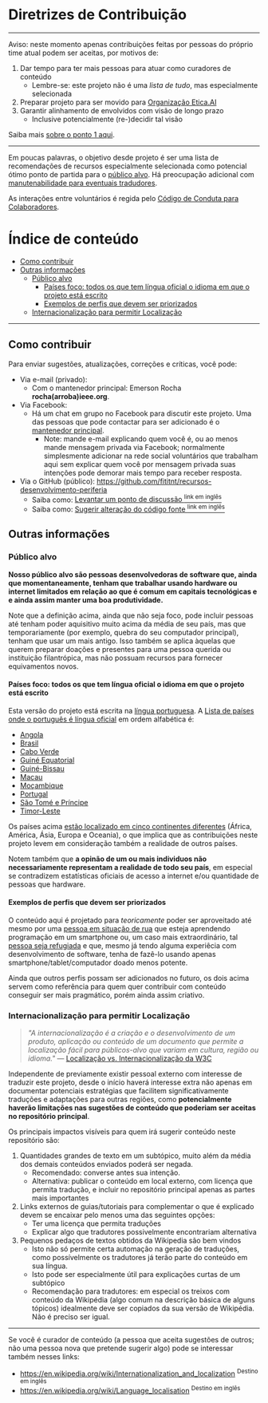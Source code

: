 # Diretrizes de Contribuição

---
Aviso: neste momento apenas contribuições feitas por pessoas do próprio time
atual podem ser aceitas, por motivos de:


1. Dar tempo para ter mais pessoas para atuar como curadores de conteúdo
    - Lembre-se: este projeto não é uma _lista de tudo_, mas especialmente selecionada
2. Preparar projeto para ser movido para [Organização Etica.AI](https://github.com/EticaAI)
3. Garantir alinhamento de envolvidos com visão de longo prazo
    - Inclusive potencialmente (re-)decidir tal visão

Saiba mais [sobre o ponto 1 aqui](team/pt/README.md).

---

Em poucas palavras, o objetivo desde projeto é ser uma lista de recomendações
de recursos especialmente selecionada como potencial ótimo ponto de partida
para o [público alvo](#público-alvo). Há preocupação adicional com
[manutenabilidade para eventuais tradudores](#internacionalização-para-permitir-localização).

As interações entre voluntários é regida pelo [Código de Conduta para Colaboradores](code-of-conduct.md).

# Índice de conteúdo

<!-- TOC depthFrom:2 depthTo:5 -->

- [Como contribuir](#como-contribuir)
- [Outras informações](#outras-informações)
    - [Público alvo](#público-alvo)
        - [Países foco: todos os que tem língua oficial o idioma em que o projeto está escrito](#países-foco-todos-os-que-tem-língua-oficial-o-idioma-em-que-o-projeto-está-escrito)
        - [Exemplos de perfis que devem ser priorizados](#exemplos-de-perfis-que-devem-ser-priorizados)
    - [Internacionalização para permitir Localização](#internacionalização-para-permitir-localização)

<!-- /TOC -->

---

## Como contribuir

Para enviar sugestões, atualizações, correções e críticas, você pode:

- Via e-mail (privado):
  - Com o mantenedor principal: Emerson Rocha **rocha(arroba)ieee.org**.
- Via Facebook:
  - Há um chat em grupo no Facebook para discutir este projeto. Uma das pessoas
    que pode contactar para ser adicionado é o [mantenedor principal](https://www.facebook.com/fititnt).
    - Note: mande e-mail explicando quem você é, ou ao menos mande mensagem
      privada via Facebook; normalmente simplesmente adicionar na rede social
      voluntários que trabalham aqui sem explicar quem você por mensagem privada
      suas intenções pode demorar mais tempo para receber resposta.
- Via o GitHub (público): <https://github.com/fititnt/recursos-desenvolvimento-periferia>
  - Saiba como: [Levantar um ponto de discussão <sup>link em inglês</sup>](https://help.github.com/articles/creating-an-issue/)
  - Saiba como: [Sugerir alteração do código fonte <sup>link em inglês</sup>](https://help.github.com/articles/about-pull-requests/)

## Outras informações

### Público alvo

**Nosso público alvo são pessoas desenvolvedoras de software que,
ainda que momentaneamente, tenham que trabalhar usando hardware ou internet
limitados em relação ao que é comum em capitais tecnológicas e e ainda assim
manter uma boa produtividade.**

Note que a definição acima, ainda que não seja foco, pode incluir pessoas até
tenham poder aquisitivo muito acima da média de seu país, mas que
temporariamente (por exemplo, quebra do seu computador principal), tenham que
usar um mais antigo. Isso também se aplica àquelas que querem preparar doações
e presentes para uma pessoa querida ou instituição filantrópica, mas não possuam
recursos para fornecer equivamentos novos.

#### Países foco: todos os que tem língua oficial o idioma em que o projeto está escrito
Esta versão do projeto está escrita na
[língua portuguesa](https://pt.wikipedia.org/wiki/L%C3%ADngua_portuguesa). A
[Lista de países onde o português é língua oficial](https://pt.wikipedia.org/wiki/Lista_de_pa%C3%ADses_onde_o_portugu%C3%AAs_%C3%A9_l%C3%ADngua_oficial)
em ordem alfabética é:

- [Angola](https://pt.wikipedia.org/wiki/Portugu%C3%AAs_de_Angola)
- [Brasil](https://pt.wikipedia.org/wiki/Portugu%C3%AAs_do_Brasil)
- [Cabo Verde](https://pt.wikipedia.org/wiki/Portugu%C3%AAs_cabo-verdiano)
- [Guiné Equatorial](https://pt.wikipedia.org/wiki/Portugu%C3%AAs_da_Guin%C3%A9_Equatorial)
- [Guiné-Bissau](https://pt.wikipedia.org/wiki/Portugu%C3%AAs_da_Guin%C3%A9-Bissau)
- [Macau](https://pt.wikipedia.org/wiki/Portugu%C3%AAs_de_Macau)
- [Moçambique](https://pt.wikipedia.org/wiki/Portugu%C3%AAs_de_Mo%C3%A7ambique)
- [Portugal](https://pt.wikipedia.org/wiki/Portugu%C3%AAs_europeu)
- [São Tomé e Príncipe](https://pt.wikipedia.org/wiki/Portugu%C3%AAs_de_S%C3%A3o_Tom%C3%A9_e_Pr%C3%ADncipe)
- [Timor-Leste](https://pt.wikipedia.org/wiki/Portugu%C3%AAs_de_Timor-Leste)

Os países acima [estão localizado em cinco continentes diferentes](https://pt.wikipedia.org/wiki/Geografia_da_l%C3%ADngua_portuguesa)
(África, América, Ásia, Europa e Oceania), o que implica que as contribuições
neste projeto levem em consideração também a realidade de outros países.

Notem também que **a opinão de um ou mais individuos não necessariamente
representam a realidade de todo seu país**, em especial se contradizem
estatísticas oficiais de acesso a internet e/ou quantidade de pessoas que
hardware.

#### Exemplos de perfis que devem ser priorizados

O conteúdo aqui é projetado para *teoricamente* poder ser aproveitado até
mesmo por uma [pessoa em situação de rua](https://pt.wikipedia.org/wiki/Sem-teto)
que esteja aprendendo programação em um smartphone ou, um caso mais
extraordinário, tal [pessoa seja refugiada](https://www.acnur.org/portugues/dados-sobre-refugio/perguntas-e-respostas/#refugiado)
e que, mesmo já tendo alguma experiêcia com desenvolvimento de software,
tenha de fazê-lo usando apenas smartphone/tablet/computador doado menos
potente.

Ainda que outros perfis possam ser adicionados no futuro, os dois acima servem
como referência para quem quer contribuir com conteúdo conseguir ser mais
pragmático, porém ainda assim criativo.

### Internacionalização para permitir Localização

> _"A internacionalização é a criação e o desenvolvimento de um produto, aplicação ou conteúdo de um documento que permite a localização fácil para públicos-alvo que variam em cultura, região ou idioma."_ — [Localização vs. Internacionalização da W3C](https://www.w3.org/International/questions/qa-i18n.pt-br)


Independente de previamente existir pessoal externo com interesse de traduzir
este projeto, desde o início haverá interesse extra não apenas em documentar
potenciais estratégias que facilitem significativamente traduções e adaptações
para outras regiões, como **potencialmente haverão limitações nas sugestões
de conteúdo que poderiam ser aceitas no repositório principal**.

Os principais impactos visíveis para quem irá sugerir conteúdo neste repositório
são:

1. Quantidades grandes de texto em um subtópico, muito além da média dos demais
  conteúdos enviados poderá ser negada.
    - Recomendado: converse antes sua intenção.
    - Alternativa: publicar o conteúdo em local externo, com licença que permita
      tradução, e incluir no repositório principal apenas as partes mais
      importantes
2. Links externos de guias/tutoriais para complementar o que é explicado devem
   se encaixar pelo menos uma das seguintes opções:
    - Ter uma licença que permita traduções
    - Explicar algo que tradutores possivelmente encontrariam alternativa
3. Pequenos pedaços de textos obtidos da Wikipedia são bem vindos
    - Isto não só permite certa automação na geração de traduções, como
      possívelmente os tradutores já terão parte do conteúdo em sua língua.
    - Isto pode ser especialmente útil para explicações curtas de um subtópico
    - Recomendação para tradutores: em especial os treixos com conteúdo da
      Wikipédia (algo comum na descrição básica de alguns tópicos) idealmente
      deve ser copiados da sua versão de Wikipédia. Não é preciso ser igual.

---

Se você é curador de conteúdo (a pessoa que aceita sugestões de outros; não
uma pessoa nova que pretende sugerir algo) pode se interessar também nesses
links:
- <https://en.wikipedia.org/wiki/Internationalization_and_localization> <sup>Destino em inglês</sup>
- <https://en.wikipedia.org/wiki/Language_localisation> <sup>Destino em inglês</sup>